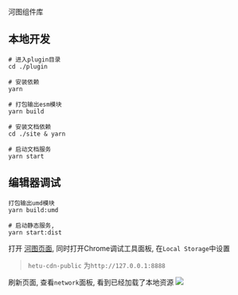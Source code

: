 河图组件库

## 本地开发
```
# 进入plugin目录
cd ./plugin

# 安装依赖
yarn

# 打包输出esm模块
yarn build

# 安装文档依赖
cd ./site & yarn

# 启动文档服务
yarn start
```

## 编辑器调试
```
打包输出umd模块
yarn build:umd

# 启动静态服务, 
yarn start:dist 
```

打开 [河图页面](http://139.155.239.172:9536), 同时打开Chrome调试工具面板, 在`Local Storage`中设置
> `hetu-cdn-public` 为`http://127.0.0.1:8888` 

刷新页面, 查看`network`面板, 看到已经加载了本地资源
![](https://user-gold-cdn.xitu.io/2020/5/14/17212a5ba3e0be89?w=2184&h=678&f=png&s=210751)
